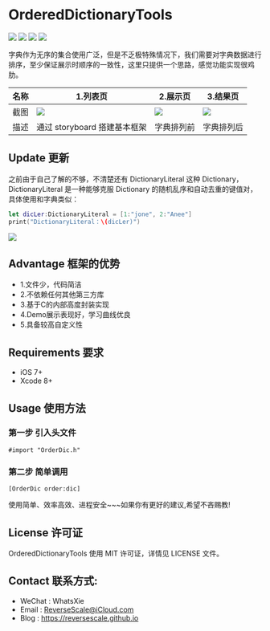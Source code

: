 # OrderedDictionaryTools

![](https://img.shields.io/badge/platform-iOS-red.svg) ![](https://img.shields.io/badge/language-Objective--C-orange.svg) ![](https://img.shields.io/badge/download-279K-brightgreen.svg
) ![](https://img.shields.io/badge/license-MIT%20License-brightgreen.svg) 

字典作为无序的集合使用广泛，但是不乏极特殊情况下，我们需要对字典数据进行排序，至少保证展示时顺序的一致性，这里只提供一个思路，感觉功能实现很鸡肋。

| 名称 |1.列表页 |2.展示页 |3.结果页|
| ------------- | ------------- | ------------- | ------------- |
| 截图 | ![](http://og1yl0w9z.bkt.clouddn.com/17-7-24/84674805.jpg) | ![](http://og1yl0w9z.bkt.clouddn.com/17-7-6/43197086.jpg) | ![](http://og1yl0w9z.bkt.clouddn.com/17-7-6/14637275.jpg) |
| 描述 | 通过 storyboard 搭建基本框架 | 字典排列前 | 字典排列后 |

## Update 更新
之前由于自己了解的不够，不清楚还有 DictionaryLiteral 这种 Dictionary，DictionaryLiteral 是一种能够克服 Dictionary 的随机乱序和自动去重的键值对，具体使用和字典类似：
```Swift
let dicLer:DictionaryLiteral = [1:"jone", 2:"Anee"]
print("DictionaryLiteral：\(dicLer)")
```
![](http://og1yl0w9z.bkt.clouddn.com/17-10-30/44168267.jpg)

## Advantage 框架的优势
* 1.文件少，代码简洁
* 2.不依赖任何其他第三方库
* 3.基于C的内部高度封装实现
* 4.Demo展示表现好，学习曲线优良
* 5.具备较高自定义性

## Requirements 要求
* iOS 7+
* Xcode 8+


## Usage 使用方法
### 第一步 引入头文件
```
#import "OrderDic.h"
```
### 第二步 简单调用
```
[OrderDic order:dic]
```

使用简单、效率高效、进程安全~~~如果你有更好的建议,希望不吝赐教!


## License 许可证
OrderedDictionaryTools 使用 MIT 许可证，详情见 LICENSE 文件。


## Contact 联系方式:
* WeChat : WhatsXie
* Email : ReverseScale@iCloud.com
* Blog : https://reversescale.github.io

